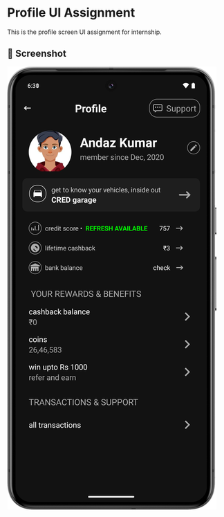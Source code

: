 # Profile UI Assignment

This is the profile screen UI assignment for internship.

## 📱 Screenshot

![Profile Screenshot](screenshots/Screenshot.png)
